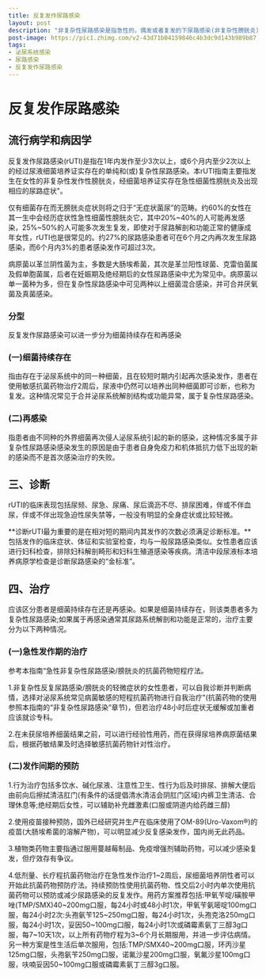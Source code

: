 ```yaml
---
title: 反复发作尿路感染
layout: post
description: "非复杂性尿路感染是指急性的，偶发或者复发的下尿路感染(非复杂性膀胱炎)和(或)上尿路感染(非复杂性肾盂肾炎)，不伴有泌尿系统解剖或者功能上的异常及其他合并症。短期抗菌药物治疗即可治愈，通常不会对肾功能造成影响。"
post-image: https://pic1.zhimg.com/v2-43d71b04159846c4b3dc9d143b989b87.jpeg
tags:
- 泌尿系统感染
- 尿路感染
- 反复发作尿路感染
---
```

# 反复发作尿路感染

## 流行病学和病因学

反复发作尿路感染(rUTI)是指在1年内发作至少3次以上，或6个月内至少2次以上的经过尿液细菌培养证实存在的单纯和(或)复杂性尿路感染。本rUTI指南主要指发生在女性的非复杂性发作性膀胱炎，经细菌培养证实存在急性细菌性膀胱炎及出现相应的尿路症状"。

仅有细菌存在而无膀胱炎症状则将之归于“无症状菌尿”的范畴。约60%的女性在其一生中会经历症状性急性细菌性膀胱炎它，其中20%~40%的人可能再发感染，25%~50%的人可能多次发生复发，即使对于尿路解剖和功能正常的健康成年女性，rUTI也是很常见的。约27%的尿路感染患者可在6个月之内再次发生尿路感染，而6个月内3%的患者感染发作可超过3次。

病原菌以革兰阴性菌为主，多数是大肠埃希菌，其次是革兰阳性球菌、克雷伯菌属及假单胞菌属，后者在妊娠期及绝经期后的女性尿路感染中尤为常见中。病原菌以单一菌种为多，但在复杂性尿路感染中可见两种以上细菌混合感染，并可合并厌氧菌及真菌感染。

### 分型

反复发作尿路感染可以进一步分为细菌持续存在和再感染

### (一)细菌持续存在

指由存在于泌尿系统中的同一种细菌，且在较短时期内引起再次感染发作，患者在使用敏感抗菌药物治疗2周后，尿液中仍然可以培养出同种细菌即可诊断，也称为复发。这种情况常见于合并泌尿系统解剖结构或功能异常，属于复杂性尿路感染。

### (二)再感染

指患者由不同种的外界细菌再次侵人泌尿系统引起的新的感染，这种情况多属于非复杂性尿路感染感染发生的原因是由于患者自身免疫力和机体抵抗力低下出现的新的感染而不是首次感染治疗的失败。

## 三、诊断

rUTI的临床表现包括尿频、尿急、尿痛、尿后滴沥不尽、排尿困难，伴或不伴血尿，伴或不伴出现急迫性尿失禁等，一般没有明显的全身症状或比较轻微。

**诊断rUTI最为重要的是在相对短的期间内其发作的次数必须满足诊断标准。**包括发作的临床症状、体征和实验室检查，均与一般尿路感染类似。女性患者应该进行妇科检查，排除妇科解剖畸形和妇科生殖道感染等疾病。清洁中段尿液标本培养病原学检查是诊断尿路感染的“金标准”。

## 四、治疗

应该区分患者是细菌持续存在还是再感染。如果是细菌持续存在，则该类患者多为复杂性尿路感染;如果属于再感染通常其尿路系统解剖和功能是正常的，治疗主要分为以下两种情况。

### (一)急性发作期的治疗

参考本指南“急性非复杂性尿路感染/膀胱炎的抗菌药物短程疗法。

1.非复杂性反复尿路感染/膀胱炎的轻微症状的女性患者，可以自我诊断并判断病情，选择对泌尿系统常见病菌敏感的短程抗菌药物进行自我治疗"(抗菌药物的使用参照本指南的“非复杂性尿路感染”章节)，但若治疗48小时后症状无缓解或加重者应该就诊专科。

2.在未获尿培养细菌结果之前，可以进行经验性用药，而在获得尿培养病原菌结果后，根据药敏结果及时选择敏感抗菌药物针对性治疗。

### (二)发作间期的预防

1.行为治疗包括多饮水、碱化尿液、注意性卫生、性行为后及时排尿、排解大便后由前向后擦拭清洁肛门(有条件的话提倡清水清洁会阴肛门区域)内裤卫生清洁、合理休息等;绝经期后女性，可以辅助补充雌激素(口服或阴道内给药雌三醇)

2.使用疫苗接种预防，国外已经研究并生产在临床使用了OM-89(Uro-Vaxom®)的疫苗(大肠埃希菌的溶解产物)，可以明显减少反复感染发作，国内尚无此药品。

3.植物类药物主要指通过服用蔓越莓制品、免疫增强剂辅助药物，可以减少感染复发，但疗效存有争议。

4.低剂量、长疗程抗菌药物治疗在急性发作治疗1~2周后，尿细菌培养阴性者可以开始此抗菌药物预防疗法。持续预防性使用抗菌药物、性交后2小时内单次使用抗菌药物可以预防或减少尿路感染的反复发作。用药方案推荐包括:甲氧苄啶/磺胺甲唑(TMP/SMX)40~200mg口服，每24小时或48小时1次，甲氧苄氨嘧啶100mg口服，每24小时2次:头孢氨苄125~250mg口服，每24小时1次，头孢克洛250mg口服，每24小时1次，妥因50~100mg口服，每24小时1次或磷霉素氨丁三醇3g口服，每7~10天1次，以上所有药物疗程为3~6个月长期服用，并进一步评估病情。另一种方案是性生活后单次服用，包括:TMP/SMX40~200mg口服，环丙沙星125mg口服，头孢氨苄250mg口服，诺氟沙星200mg口服，氧氟沙星100mg口服，呋喃妥因50~100mg口服或磷霉素氨丁三醇3g口服。